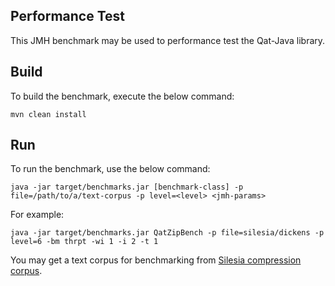 ## Performance Test
This JMH benchmark may be used to performance test the Qat-Java library.

## Build
To build the benchmark, execute the below command:
```
mvn clean install
```

## Run
To run the benchmark, use the below command:

```
java -jar target/benchmarks.jar [benchmark-class] -p file=/path/to/a/text-corpus -p level=<level> <jmh-params>
```

For example:
```
java -jar target/benchmarks.jar QatZipBench -p file=silesia/dickens -p level=6 -bm thrpt -wi 1 -i 2 -t 1
```

You may get a text corpus for benchmarking from [Silesia compression corpus](https://sun.aei.polsl.pl//~sdeor/index.php?page=silesia). 
